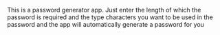 This is a password generator app.
Just enter the length of which the password is required and the type characters you want to be used in the password and the app will automatically generate a password for you
